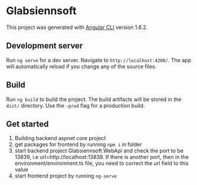 # Glabsiennsoft

This project was generated with [Angular CLI](https://github.com/angular/angular-cli) version 1.6.2.

## Development server

Run `ng serve` for a dev server. Navigate to `http://localhost:4200/`. The app will automatically reload if you change any of the source files.

## Build

Run `ng build` to build the project. The build artifacts will be stored in the `dist/` directory. Use the `-prod` flag for a production build.

## Get started
1. Building backend aspnet core project
2. get packages for frontend by running `npm i` in folder
3. start backend project Glabsiennsoft.WebApi and check the port to be 13839, i.e url=http://localhost:13839. If there is another port, then in the environment/environment.ts file, you need to correct the url field to this value
4. start frontend project by running `ng-serve`

